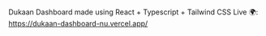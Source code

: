 Dukaan Dashboard made using React + Typescript + Tailwind CSS
Live 🌍: https://dukaan-dashboard-nu.vercel.app/

